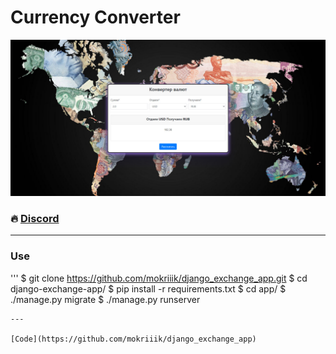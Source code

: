 # Currency Converter
![alt text](screenshots/index_image.jpg)

### 🔥 [Discord](https://discordapp.com/users/436637987925786624)
---

### Use
'''
$ git clone https://github.com/mokriiik/django_exchange_app.git
$ cd django-exchange-app/
$ pip install -r requirements.txt
$ cd app/
$ ./manage.py migrate
$ ./manage.py runserver
```
---

[Code](https://github.com/mokriiik/django_exchange_app)